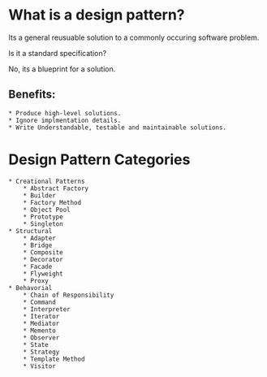 # What is a design pattern? 

Its a general reusuable solution to a commonly occuring software problem.

Is it a standard specification?

No, its a blueprint for a solution. 

## Benefits: 
	* Produce high-level solutions.
	* Ignore implmentation details.
	* Write Understandable, testable and maintainable solutions. 

# Design Pattern Categories
	* Creational Patterns
		* Abstract Factory
		* Builder
		* Factory Method
		* Object Pool
		* Prototype 
		* Singleton
	* Structural 
		* Adapter 
		* Bridge
		* Composite
		* Decorator
		* Facade
		* Flyweight
		* Proxy
	* Behavorial
		* Chain of Responsibility 
		* Command
		* Interpreter
		* Iterator
		* Mediator
		* Memento
		* Observer
		* State
		* Strategy
		* Template Method
		* Visitor
